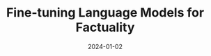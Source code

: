 ---
title: "Fine-tuning Language Models for Factuality"
authors:
- Katherine Tian*
- Eric Mitchell*
- Huaxiu Yao
- Christopher D. Manning
- Chelsea Finn

date: "2024-01-02"

publication: "ICLR"

links:
    paper: https://arxiv.org/abs/2310.12962
---